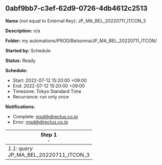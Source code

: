 ## 0abf9bb7-c3ef-62d9-0726-4db4612c2513

**Name** (not equal to External Key)**:** JP_MA_BEL_20220711_ITCON_3

**Description:** n/a

**Folder:** my automations/PROD/Belsomra/JP_MA_BEL_20220711_ITCON/

**Started by:** Schedule

**Status:** Ready

**Schedule:**

* Start: 2022-07-12 15:20:00 +09:00
* End: 2022-07-12 15:20:00 +09:00
* Timezone: Tokyo Standard Time
* Recurrance: run only once

**Notifications:**

* Complete: msd@directus.co.jp
* Error: msd@directus.co.jp

| Step 1<br>_<small>-</small>_ |
| --- |
| _1.1: query_<br>JP_MA_BEL_20220711_ITCON_3 |

